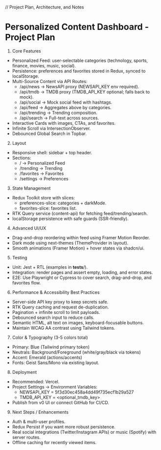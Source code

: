 // Project Plan, Architecture, and Notes

# Personalized Content Dashboard - Project Plan

1) Core Features
- Personalized Feed: user-selectable categories (technology, sports, finance, movies, music, social).
- Persistence: preferences and favorites stored in Redux, synced to localStorage.
- Multi-Source Content via API Routes:
  - /api/news → NewsAPI proxy (NEWSAPI_KEY env required).
  - /api/tmdb → TMDB proxy (TMDB_API_KEY optional; falls back to mock).
  - /api/social → Mock social feed with hashtags.
  - /api/feed → Aggregates above by categories.
  - /api/trending → Trending composition.
  - /api/search → Full-text across sources.
- Interactive Cards with images, CTAs, and favorites.
- Infinite Scroll via IntersectionObserver.
- Debounced Global Search in Topbar.

2) Layout
- Responsive shell: sidebar + top header.
- Sections:
  - / → Personalized Feed
  - /trending → Trending
  - /favorites → Favorites
  - /settings → Preferences

3) State Management
- Redux Toolkit store with slices:
  - preferences-slice: categories + darkMode.
  - favorites-slice: favorites list.
- RTK Query service (content-api) for fetching feed/trending/search.
- localStorage persistence with safe guards (SSR-friendly).

4) Advanced UI/UX
- Drag-and-drop reordering within feed using Framer Motion Reorder.
- Dark mode using next-themes (ThemeProvider in layout).
- Smooth animations (Framer Motion) + hover states via shadcn/ui.

5) Testing
- Unit: Jest + RTL (examples in __tests__/).
- Integration: render pages and assert empty, loading, and error states.
- E2E: Use Playwright or Cypress to cover search, drag-and-drop, and favorites flow.

6) Performance & Accessibility Best Practices
- Server-side API key proxy to keep secrets safe.
- RTK Query caching and request de-duplication.
- Pagination + infinite scroll to limit payloads.
- Debounced search input to reduce calls.
- Semantic HTML, alt text on images, keyboard-focusable buttons.
- Maintain WCAG AA contrast using Tailwind tokens.

7) Color & Typography (3-5 colors total)
- Primary: Blue (Tailwind primary token)
- Neutrals: Background/Foreground (white/gray/black via tokens)
- Accent: Emerald (actions/accents)
- Fonts: Geist Sans/Mono via existing layout.

8) Deployment
- Recommended: Vercel.
- Project Settings → Environment Variables:
  - NEWSAPI_KEY = 5f3d30ec458a4dd49f735ecf1b29a527
  - TMDB_API_KEY = <optional_tmdb_key>
- Publish from v0 UI or connect GitHub for CI/CD.

9) Next Steps / Enhancements
- Auth & multi-user profiles.
- Redux Persist if you want more robust persistence.
- Real social integrations (Twitter/Instagram APIs) or music (Spotify) with server routes.
- Offline caching for recently viewed items.

